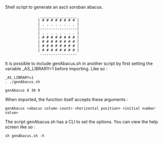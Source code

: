 Shell script to generate an ascii soroban abacus.

                    _________________
                   | # # # # # # # # |
                   | . . . . . . . . |
                   |-----------------|
                   | . . . . . . . . |
                   | # # # # # # # # |
                   | # # # # # # # # |
                   | # # # # # # # # |
                   | # # # # # # # # |
                    -----------------


It is possible to include genAbacus.sh in another script by
first setting the variable _AS_LIBRARY=1 before importing.
Like so :

```
_AS_LIBRARY=1
. ./genAbacus.sh

genAbacus 8 30 0
```

When imported, the function itself accepts these arguments :
```
genAbacus <abacus column count> <horizontal position> <initial number value>
```

The script genAbacus.sh has a CLI to set the options.
You can view the help screen like so :

```
sh genAbacus.sh -h
```

